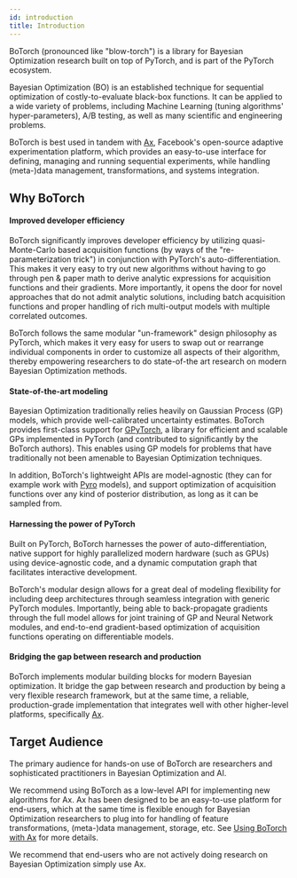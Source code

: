 ```yaml
---
id: introduction
title: Introduction
---
```


BoTorch (pronounced like "blow-torch") is a library for Bayesian Optimization
research built on top of PyTorch, and is part of the PyTorch ecosystem.

Bayesian Optimization (BO) is an established technique for sequential optimization
of costly-to-evaluate black-box functions. It can be applied to a wide variety
of problems, including Machine Learning (tuning algorithms' hyper-parameters),
A/B testing, as well as many scientific and engineering problems.

BoTorch is best used in tandem with [Ax](https://github.com/facebook/Ax),
Facebook's open-source adaptive experimentation platform, which provides an
easy-to-use interface for defining, managing and running sequential experiments,
while handling (meta-)data management, transformations, and systems integration.


## Why BoTorch

#### Improved developer efficiency

BoTorch significantly improves developer efficiency by utilizing quasi-Monte-Carlo
based acquisition functions (by ways of the "re-parameterization trick") in
conjunction with PyTorch's auto-differentiation. This makes it very easy to try
out new algorithms without having to go through pen & paper math to derive
analytic expressions for acquisition functions and their gradients.
More importantly, it opens the door for novel approaches that do not admit
analytic solutions, including batch acquisition functions and proper handling of
rich multi-output models with multiple correlated outcomes.

BoTorch follows the same modular "un-framework" design philosophy as PyTorch,
which makes it very easy for users to swap out or rearrange individual components
in order to customize all aspects of their algorithm, thereby empowering
researchers to do state-of-the art research on modern Bayesian Optimization
methods.


#### State-of-the-art modeling

Bayesian Optimization traditionally relies heavily on Gaussian Process (GP)
models, which provide well-calibrated uncertainty estimates.
BoTorch provides first-class support for [GPyTorch](https://gpytorch.ai/), a
library for efficient and scalable GPs implemented in PyTorch (and contributed
to significantly by the BoTorch authors).
This enables using GP models for problems that have traditionally not been
amenable to Bayesian Optimization techniques.

In addition, BoTorch's lightweight APIs are model-agnostic (they can for example
work with [Pyro](http://pyro.ai/) models), and support optimization of acquisition
functions over any kind of posterior distribution, as long as it can be sampled from.


#### Harnessing the power of PyTorch

Built on PyTorch, BoTorch harnesses the power of auto-differentiation, native
support for highly parallelized modern hardware (such as GPUs) using device-agnostic
code, and a dynamic computation graph that facilitates interactive development.

BoTorch's modular design allows for a great deal of modeling flexibility for
including deep architectures through seamless integration with generic PyTorch
modules. Importantly, being able to back-propagate gradients through the full
model allows for joint training of GP and Neural Network modules, and end-to-end
gradient-based optimization of acquisition functions operating on differentiable
models.


#### Bridging the gap between research and production

BoTorch implements modular building blocks for modern Bayesian optimization.
It bridge the gap between research and production by being a very flexible
research framework, but at the same time, a reliable, production-grade
implementation that integrates well with other higher-level platforms,
specifically [Ax](https://github.com/facebook/Ax).


## Target Audience

The primary audience for hands-on use of BoTorch are researchers and
sophisticated practitioners in Bayesian Optimization and AI.

We recommend using BoTorch as a low-level API for implementing new algorithms
for Ax. Ax has been designed to be an easy-to-use platform for end-users, which
at the same time is flexible enough for Bayesian Optimization researchers to
plug into for handling of feature transformations, (meta-)data management,
storage, etc. See [Using BoTorch with Ax](../botorch_and_ax) for more details.

We recommend that end-users who are not actively doing research on Bayesian
Optimization simply use Ax.
